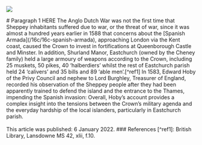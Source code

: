<a href="https://www.kent-maps.online"><img src="https://kent-map.github.io/mdpress/juncture/ve-
button.png"></a>
<param ve-config title="Title of article" author="Author name" layout="vtl" banner="Wikimedia
Commons Image URL">
<param ve-entity eid="Q1500299" aliases="Sheppey">
#
Paragraph 1 HERE
The Anglo Dutch War was not the first time that Sheppey inhabitants suffered due to war, or the threat
of war, since it was almost a hundred years earlier in 1588 that concerns about the [Spanish
Armada](/16c/16c-spanish-armada), approaching London via the Kent coast, caused the Crown to
invest in fortifications at Queenborough Castle and Minster. In addition, Shurland Manor, Eastchurch
(owned by the Cheney family) held a large armoury of weapons according to the Crown, including 25
muskets, 50 pikes, 40 ‘halberdiers’ whilst the rest of Eastchurch parish held 24 ‘calivers’ and 35 bills
and 89 ‘able men’.[^ref1] In 1583, Edward Hoby of the Privy Council and nephew to Lord Burghley,
Treasurer of England, recorded his observation of the Sheppey people after they had been apparently
trained to defend the island and the entrance to the Thames, impending the Spanish invasion:
<param ve-image
url="https://upload.wikimedia.org/wikipedia/commons/5/59/Queenborough_Castle_1784.png"
label="Queenborough Castle, 1784" attribution="Unknown author, Public domain, via Wikimedia
Commons">
<param ve-map center="Q936183" zoom="10">
Overall, Hoby’s account provides a complex insight into the tensions between the Crown’s military
agenda and the everyday hardship of the local islanders, particularly in Eastchurch parish.
<br><br>
This article was published: 6 January 2022.
<param ve-image url="https://upload.wikimedia.org/wikipedia/commons/d/df/Sheppey_Cliff_Top_-
_geograph.org.uk_-_389427.jpg" label="Sheppey Cliff top" attribution="Glyn Baker, CC BY-SA 2.0, via
Wikimedia Commons" license="CC BY-SA 2.0">
<param ve-map center="Q936183" zoom="10">
### References
[^ref1]: British Library, Lansdowne MS 42, xlii, f.10.
